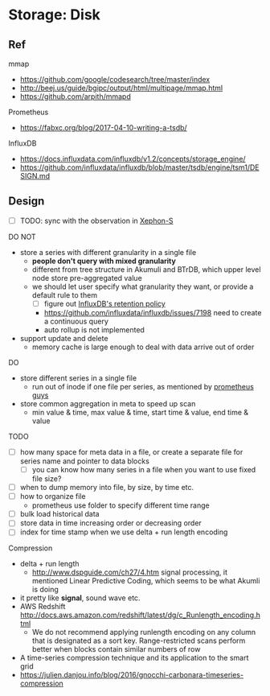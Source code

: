 # Storage: Disk

## Ref

mmap

- https://github.com/google/codesearch/tree/master/index
- http://beej.us/guide/bgipc/output/html/multipage/mmap.html
- https://github.com/arpith/mmapd

Prometheus

- https://fabxc.org/blog/2017-04-10-writing-a-tsdb/

InfluxDB

- https://docs.influxdata.com/influxdb/v1.2/concepts/storage_engine/
- https://github.com/influxdata/influxdb/blob/master/tsdb/engine/tsm1/DESIGN.md

## Design

- [ ] TODO: sync with the observation in [Xephon-S](https://github.com/xephonhq/xephon-s/issues/4)

DO NOT

- store a series with different granularity in a single file
  - **people don't query with mixed granularity**
  - different from tree structure in Akumuli and BTrDB, which upper level node store pre-aggregated value
  - we should let user specify what granularity they want, or provide a default rule to them
    - [ ] figure out [InfluxDB's retention policy](https://docs.influxdata.com/influxdb/v1.2/query_language/database_management/#retention-policy-management)
    - https://github.com/influxdata/influxdb/issues/7198 need to create a continuous query
    - auto rollup is not implemented
- support update and delete
  - memory cache is large enough to deal with data arrive out of order

DO

- store different series in a single file
  - run out of inode if one file per series, as mentioned by [prometheus guys](https://fabxc.org/blog/2017-04-10-writing-a-tsdb/)
- store common aggregation in meta to speed up scan
  - min value & time, max value & time, start time & value, end time & value

TODO

- [ ] how many space for meta data in a file, or create a separate file for series name and pointer to data blocks
  - [ ] you can know how many series in a file when you want to use fixed file size?
- [ ] when to dump memory into file, by size, by time etc.
- [ ] how to organize file
  - prometheus use folder to specify different time range
- [ ] bulk load historical data
- [ ] store data in time increasing order or decreasing order
- [ ] index for time stamp when we use delta + run length encoding

Compression

- delta + run length
  - http://www.dspguide.com/ch27/4.htm signal processing, it mentioned Linear Predictive Coding, which seems to be what Akumli is doing
- it pretty like **signal**, sound wave etc.
- AWS Redshift http://docs.aws.amazon.com/redshift/latest/dg/c_Runlength_encoding.html
  - We do not recommend applying runlength encoding on any column that is designated as a sort key. Range-restricted scans perform better when blocks contain similar numbers of row
- A time-series compression technique and its application to the smart grid
- https://julien.danjou.info/blog/2016/gnocchi-carbonara-timeseries-compression
